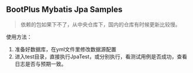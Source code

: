 ## BootPlus Mybatis Jpa Samples

> 依赖的包如果下不了，从中央仓库下，国内的仓库有时候更新比较慢。

使用方法：
1. 准备好数据库，在yml文件里修改数据源配置
2. 进入test目录，直接执行JpaTest，或分别执行，看测试用例是否成功，查看日志是否与预期一致。

